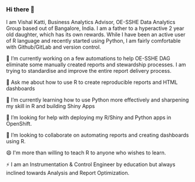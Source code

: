 ### Hi there 👋

I am Vishal Katti, Business Analytics Advisor, OE-SSHE Data Analytics Group based out of Bangalore, India. I am a father to a hyperactive 2 year old daughter, which has its own rewards. While I have been an active user of R language and recently started using Python, I am fairly comfortable with Github/GitLab and version control.

🔭 I’m currently working on a few automations to help OE-SSHE DAG eliminate some manually created reports and stewardship processes. I am trying to standardise and improve the entire report delivery process.

💬 Ask me about how to use R to create reproducible reports and HTML dashboards

🌱 I’m currently learning how to use Python more effectively and sharpening my skill in R and building Shiny Apps

🤔 I’m looking for help with deploying my R/Shiny and Python apps in OpenShift.

👯 I’m looking to collaborate on automating reports and creating dashboards using R.

😄 I'm more than willing to teach R to anyone who wishes to learn.

⚡ I am an Instrumentation & Control Engineer by education but always inclined towards  Analysis and Report Optimization.

<!--
**vikatti/vikatti** is a ✨ _special_ ✨ repository because its `README.md` (this file) appears on your GitHub profile.

Here are some ideas to get you started:

- 🔭 I’m currently working on ...
- 🌱 I’m currently learning ...
- 👯 I’m looking to collaborate on ...
- 🤔 I’m looking for help with ...
- 💬 Ask me about ...
- 📫 How to reach me: ...
- 😄 Pronouns: ...
- ⚡ Fun fact: ...
-->
